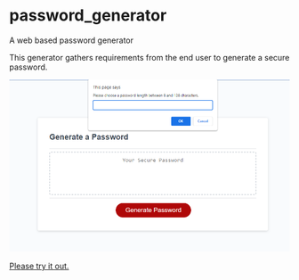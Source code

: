 # password_generator
A web based password generator

This generator gathers requirements from the end user to generate a secure password.  

<img src="./assets/images/application_screenshot.png">


<a href="https://yeagermeister.github.io/password_generator/">Please try it out.</a>


